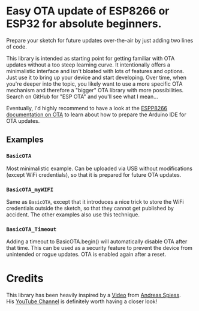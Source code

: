 # Easy OTA update of ESP8266 or ESP32 for absolute beginners.

Prepare your sketch for future updates over-the-air by just adding two lines of code.

This library is intended as starting point for getting familiar with OTA updates without a too steep learning curve.
It intentionally offers a minimalistic interface and isn't bloated with lots of features and options.
Just use it to bring up your device and start developing. Over time, when you're deeper into the topic,
you likely want to use a more specific OTA mechanism and therefore a "bigger" OTA library with more possibilities.
Search on GitHub for "ESP OTA" and you'll see what I mean...

Eventually, I'd highly recommend to have a look at the
[ESPP8266 documentation on OTA](https://arduino-esp8266.readthedocs.io/en/latest/ota_updates/readme.html#application-example)
to learn about how to prepare the Arduino IDE for OTA updates.


## Examples

### `BasicOTA`
Most minimalistic example. Can be uploaded via USB without modifications (except WiFi credentials),
so that it is prepared for future OTA updates.

### `BasicOTA_myWIFI`
Same as `BasicOTA`, except that it introduces a nice trick to store the WiFi credentials outside the sketch,
so that they cannot get published by accident. The other examples also use this technique.

### `BasicOTA_Timeout`
Adding a timeout to BasicOTA.begin() will automatically disable OTA after that time.
This can be used as a security feature to prevent the device from unintended or rogue updates.
OTA is enabled again after a reset.


# Credits

This library has been heavily inspired by a [Video](https://www.youtube.com/watch?v=1pwqS_NUG7Q)
from [Andreas Spiess](https://github.com/SensorsIot). \
His [YouTube Channel](https://www.youtube.com/channel/UCu7_D0o48KbfhpEohoP7YSQ) is definitely worth having a closer look!
